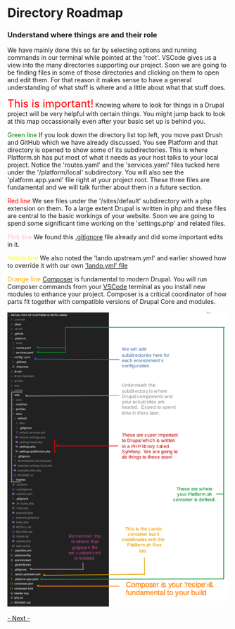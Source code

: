
# Directory Roadmap

### Understand where things are and their role

We have mainly done this so far by selecting options and running commands in our terminal while pointed at the 'root'.  VSCode gives us a view into the many directories supporting our project.  Soon we are going to be finding files in some of those directories and clicking on them to open and edit them.  For that reason it makes sense to have a general understanding of what stuff is where and a little about what that stuff does.  

<font color=red size="5"> This is important!</font>  Knowing where to look for things in a Drupal project will be very helpful with certain things.  You might jump back to look at this map occassionally even after your basic set up is behind you.

<font color=green>Green line</font> If you look down the directory list top left, you move past Drush and GitHub which we have already discussed.  You see Platform and that directory is opened to show some of its subdirectories.  This is where Platform.sh has put most of what it needs as your host talks to your local project.  Notice the 'routes.yaml' and the 'services.yaml' files tucked here under the '/platform/local' subdirectory.  You will also see the 'platform.app.yaml' file right at your project root.  These three files are fundamental and we will talk further about them in a future section.

<font color=red>Red line</font> We see files under the '/sites/default' subdirectory with a php extension on them.  To a large extent Drupal is written in php and these files are central to the basic workings of your website.  Soon we are going to spend some significant time working on the 'settings.php' and related files.

<font color=pink>Pink line</font> We found this [.gitignore](../cicd/gitignore.md) file already and did some important edits in it. 

<font color=yellow>Yellow line</font> We also noted the 'lando.upstream.yml' and earlier showed how to override it with our own ['lando.yml' file](../cicd/cruisevscode#note-about-the-tool-called-drush)

<font color=orange>Orange line</font> [Composer](../book/opensource.md#developer) is fundamental to modern Drupal.  You will run Composer commands from your [VSCode](../book/ide.md) terminal as you install new modules to enhance your project.  Composer is a critical coordinator of how parts fit together with compatible versions of Drupal Core and modules.<br>

<img src="../cicd/captures/directorymap.png"  width="900">



[- Next -](../cicd/configatroot.md)
